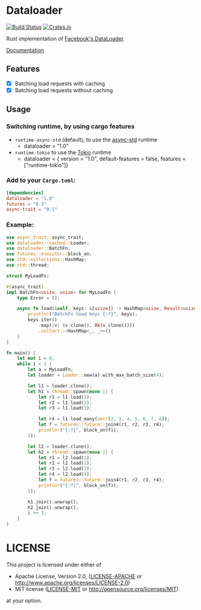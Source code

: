 # Dataloader

[![Build Status](https://travis-ci.org/cksac/dataloader-rs.svg?branch=master)](https://travis-ci.org/cksac/dataloader-rs)
[![Crates.io](https://img.shields.io/crates/v/dataloader.svg)](https://crates.io/crates/dataloader)

Rust implementation of [Facebook's DataLoader](https://github.com/facebook/dataloader).

[Documentation](https://docs.rs/dataloader)

## Features
* [x] Batching load requests with caching
* [x] Batching load requests without caching

## Usage
### Switching runtime, by using cargo features
- `runtime-async-std` (default), to use the [async-std](https://async.rs) runtime
    - dataloader = "1.0"
- `runtime-tokio` to use the [Tokio](https://tokio.rs) runtime
    - dataloader = { version = "1.0", default-features = false, features = ["runtime-tokio"]}


### Add to your `Cargo.toml`:
```toml
[dependencies]
dataloader = "1.0"
futures = "0.3"
async-trait = "0.1"
```

### Example:
```rust
use async_trait::async_trait;
use dataloader::cached::Loader;
use dataloader::BatchFn;
use futures::executor::block_on;
use std::collections::HashMap;
use std::thread;

struct MyLoadFn;

#[async_trait]
impl BatchFn<usize, usize> for MyLoadFn {
    type Error = ();

    async fn load(&self, keys: &[usize]) -> HashMap<usize, Result<usize, Self::Error>> {
        println!("BatchFn load keys {:?}", keys);
        keys.iter()
            .map(|v| (v.clone(), Ok(v.clone())))
            .collect::<HashMap<_, _>>()
    }
}

fn main() {
    let mut i = 0;
    while i < 2 {
        let a = MyLoadFn;
        let loader = Loader::new(a).with_max_batch_size(4);

        let l1 = loader.clone();
        let h1 = thread::spawn(move || {
            let r1 = l1.load(1);
            let r2 = l1.load(2);
            let r3 = l1.load(3);

            let r4 = l1.load_many(vec![2, 3, 4, 5, 6, 7, 8]);
            let f = futures::future::join4(r1, r2, r3, r4);
            println!("{:?}", block_on(f));
        });

        let l2 = loader.clone();
        let h2 = thread::spawn(move || {
            let r1 = l2.load(1);
            let r2 = l2.load(2);
            let r3 = l2.load(3);
            let r4 = l2.load(4);
            let f = futures::future::join4(r1, r2, r3, r4);
            println!("{:?}", block_on(f));
        });

        h1.join().unwrap();
        h2.join().unwrap();
        i += 1;
    }
}
```

# LICENSE

This project is licensed under either of

 * Apache License, Version 2.0, ([LICENSE-APACHE](LICENSE-APACHE) or
   http://www.apache.org/licenses/LICENSE-2.0)
 * MIT license ([LICENSE-MIT](LICENSE-MIT) or
   http://opensource.org/licenses/MIT)

at your option.